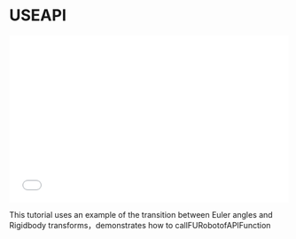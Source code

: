 # USEAPI
<div style="position: relative; padding: 30% 45%;">
<iframe style="position: absolute; width: 100%; height: 100%; left: 0; top: 0;" src="//player.bilibili.com/player.html?aid=1152721633&bvid=BV1nZ421i7yn&cid=1492425074&p=1" frameborder="no" scrolling="no"></iframe>
</div>


This tutorial uses an example of the transition between Euler angles and Rigidbody transforms，demonstrates how to callFURobotofAPIFunction
